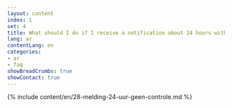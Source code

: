```yaml
---
layout: content
index: 1
set: 4
title: What should I do if I receive a notification about 24 hours with no checks by the app?
lang: ar
contentLang: en
categories:
- ar
- faq
showBreadCrumbs: true
showContact: true
---
```

{% include content/en/28-melding-24-uur-geen-controle.md %}

